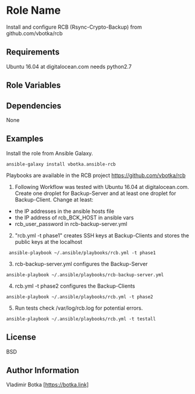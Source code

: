 Role Name
=========

Install and configure RCB (Rsync-Crypto-Backup) from github.com/vbotka/rcb


Requirements
------------

Ubuntu 16.04 at digitalocean.com needs python2.7


Role Variables
--------------

<TBD>


Dependencies
------------

None


Examples
----------------

Install the role from Ansible Galaxy.

```
ansible-galaxy install vbotka.ansible-rcb
```

Playbooks are available in the RCB project https://github.com/vbotka/rcb


1) Following Workflow was tested with Ubuntu 16.04 at digitalocean.com. Create one droplet for Backup-Server and at least one droplet for Backup-Client. Change at least:
- the IP addresses in the ansible hosts file
- the IP address of rcb_BCK_HOST in ansible vars
- rcb_user_password in rcb-backup-server.yml

2) "rcb.yml -t phase1" creates SSH keys at Backup-Clients and stores the public keys at the localhost

```
 ansible-playbook ~/.ansible/playbooks/rcb.yml -t phase1
```

3) rcb-backup-server.yml configures the Backup-Server

```
ansible-playbook ~/.ansible/playbooks/rcb-backup-server.yml
```

4) rcb.yml -t phase2 configures the Backup-Clients

```
ansible-playbook ~/.ansible/playbooks/rcb.yml -t phase2
```

5) Run tests check /var/log/rcb.log for potential errors.

```
ansible-playbook ~/.ansible/playbooks/rcb.yml -t testall
```    


License
-------

BSD

Author Information
------------------

Vladimir Botka [https://botka.link]
